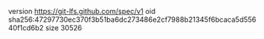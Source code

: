 version https://git-lfs.github.com/spec/v1
oid sha256:47297730ec370f3b51ba6dc273486e2cf7988b21345f6bcaca5d55640f1cd6b2
size 30526
